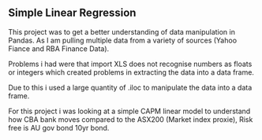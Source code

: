 ## Simple Linear Regression

This project was to get a better understanding of data manipulation in Pandas. As I am pulling multiple data from a variety of sources (Yahoo Fiance and RBA Finance Data).

Problems i had were that import XLS does not recognise numbers as floats or integers which created problems in extracting the data into a data frame. 

Due to this i used a large quantity of .iloc to manipulate the data into a data frame. 

For this project i was looking at a simple CAPM linear model to understand how CBA bank moves compared to the ASX200 (Market index proxie), Risk free is AU gov bond 10yr bond.